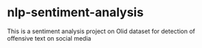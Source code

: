 # nlp-sentiment-analysis
This is a sentiment analysis project on Olid dataset for detection of offensive text on social media
